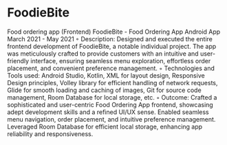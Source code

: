 # FoodieBite
Food ordering app (Frontend)
FoodieBite - Food Ordering App
Android App March 2021 - May 2021
◦ Description: Designed and executed the entire frontend development of FoodieBite, a notable individual project.
  The app was meticulously crafted to provide customers with an intuitive and user-friendly interface, ensuring seamless menu exploration,
  effortless order placement, and convenient preference management.
◦ Technologies and Tools used: Android Studio, Kotlin, XML for layout design,
  Responsive Design principles, Volley library for efficient handling of network requests, Glide for smooth loading and 
  caching of images, Git for source code management, Room Database for local storage, etc.
◦ Outcome: Crafted a sophisticated and user-centric Food Ordering App frontend, showcasing adept development skills and 
  a refined UI/UX sense. Enabled seamless menu navigation, order placement, and intuitive preference management. Leveraged Room 
  Database for efficient local storage, enhancing app reliability and responsiveness.
